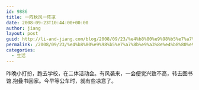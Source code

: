 ```yaml
---
id: 9886
title: 一阵秋风一阵凉
date: 2008-09-23T10:44:00+00:00
author: jiang
layout: post
guid: http://li-and-jiang.com/blog/2008/09/23/%e4%b8%80%e9%98%b5%e7%a7%8b%e9%a3%8e%e4%b8%80%e9%98%b5%e5%87%89/
permalink: /2008/09/23/%e4%b8%80%e9%98%b5%e7%a7%8b%e9%a3%8e%e4%b8%80%e9%98%b5%e5%87%89/
categories:
  - 生活
---
```

<font face="Arial">昨晚小打扮，跑去学校，在二体活动会。有风袭来，一会便觉兴致不高，转去图书馆,抱叠书回家。今早等公车时，就有些凉意了。</font>